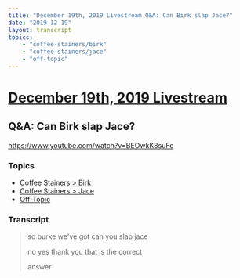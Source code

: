 ```yaml
---
title: "December 19th, 2019 Livestream Q&A: Can Birk slap Jace?"
date: "2019-12-19"
layout: transcript
topics:
    - "coffee-stainers/birk"
    - "coffee-stainers/jace"
    - "off-topic"
---
```

# [December 19th, 2019 Livestream](../2019-12-19.md)
## Q&A: Can Birk slap Jace?
https://www.youtube.com/watch?v=BEOwkK8suFc

### Topics
* [Coffee Stainers > Birk](../topics/coffee-stainers/birk.md)
* [Coffee Stainers > Jace](../topics/coffee-stainers/jace.md)
* [Off-Topic](../topics/off-topic.md)

### Transcript

> so burke we've got can you slap jace
> 
> no yes thank you that is the correct
> 
> answer
> 
